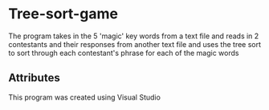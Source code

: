 # Tree-sort-game
The program takes in the 5 'magic' key words from a text file and reads in 2 contestants and their responses from another text file and uses the tree sort to sort through each contestant's phrase for each of the magic words

## Attributes
This program was created using Visual Studio
